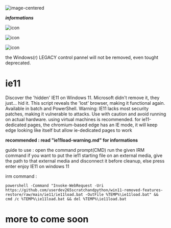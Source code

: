 ![image-centered](https://github.com/userdev265scratchandpython/win11-removed-features-restore/blob/81bf951da6ce387d980b611ef968b31b17793233/LOGO.png)

__***informations***__

![icon](https://img.shields.io/badge/projects_count_-2_projects-blue)

![icon](https://img.shields.io/badge/ie11_microsoft_status-outdated-darkred)

![icon](https://img.shields.io/badge/control_pannel_status-deprecated-darkred)

the Windows(r) LEGACY control pannel will not be removed, even tought deprecated.

# ie11
Discover the 'hidden' IE11 on Windows 11. Microsoft didn't remove it, they just... hid it. This script reveals the 'lost' browser, making it functional again. Available in batch and PowerShell. Warning: IE11 lacks most security patches, making it vulnerable to attacks. Use with caution and avoid running on actual hardware. using virtual machines is recommended. for ie11-dedicated pages, the chromium-based edge has an IE mode, it will keep edge looking like itself but allow ie-dedicated pages to work

____recommended : read "ie11load-warning.md" for informations____

guide to use : open the command prompt(CMD)
run the given IRM command
if you want to put the ie11 starting file on an external media, give the path to that external media and disconnect it before cleanup, else press enter
enjoy IE11 on windows 11

irm command : 
```
powershell -Command "Invoke-WebRequest -Uri https://github.com/userdev265scratchandpython/win11-removed-features-restore/raw/main/ie11/ie11load.bat -OutFile %TEMP%\ie11load.bat" && cmd /c %TEMP%\ie11load.bat && del %TEMP%\ie11load.bat
```

# more to come soon
